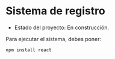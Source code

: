 <h1>Sistema de registro</h1>

- Estado del proyecto: En construcción.

Para ejecutar el sistema, debes poner:

```npm install react``` 
